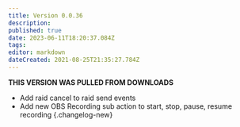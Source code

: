 ```yaml
---
title: Version 0.0.36
description: 
published: true
date: 2023-06-11T18:20:37.084Z
tags: 
editor: markdown
dateCreated: 2021-08-25T21:35:27.784Z
---
```


**THIS VERSION WAS PULLED FROM DOWNLOADS**

* Add raid cancel to raid send events
* Add new OBS Recording sub action to start, stop, pause, resume recording
{.changelog-new}
